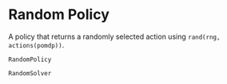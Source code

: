 # Random Policy 

A policy that returns a randomly selected action using `rand(rng, actions(pomdp))`.

```@docs
RandomPolicy
``` 

```@docs
RandomSolver
```